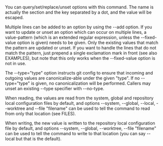 You can query/set/replace/unset options with this command. The name is actually the section and the key separated by a dot, and the value will be escaped.

Multiple lines can be added to an option by using the --add option. If you want to update or unset an option which can occur on multiple lines, a value-pattern (which is an extended regular expression, unless the --fixed-value option is given) needs to be given. Only the existing values that match the pattern are updated or unset. If you want to handle the lines that do not match the pattern, just prepend a single exclamation mark in front (see also EXAMPLES), but note that this only works when the --fixed-value option is not in use.

The --type="type" option instructs git config to ensure that incoming and outgoing values are canonicalize-able under the given "type". If no --type="type" is given, no canonicalization will be performed. Callers may unset an existing --type specifier with --no-type.

When reading, the values are read from the system, global and repository local configuration files by default, and options --system, --global, --local, --worktree and --file "filename" can be used to tell the command to read from only that location (see FILES).

When writing, the new value is written to the repository local configuration file by default, and options --system, --global, --worktree, --file "filename" can be used to tell the command to write to that location (you can say --local but that is the default).